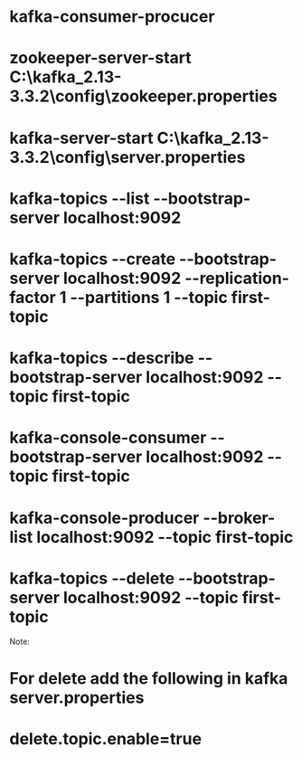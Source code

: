 # kafka-consumer-procucer
# zookeeper-server-start C:\kafka_2.13-3.3.2\config\zookeeper.properties

# kafka-server-start C:\kafka_2.13-3.3.2\config\server.properties




# kafka-topics --list --bootstrap-server localhost:9092

# kafka-topics --create --bootstrap-server localhost:9092 --replication-factor 1 --partitions 1 --topic first-topic

# kafka-topics --describe --bootstrap-server localhost:9092 --topic first-topic

# kafka-console-consumer --bootstrap-server localhost:9092 --topic first-topic

# kafka-console-producer --broker-list localhost:9092 --topic first-topic

# kafka-topics --delete --bootstrap-server localhost:9092 --topic first-topic                           

Note:

# For delete add the following in kafka server.properties

# delete.topic.enable=true
